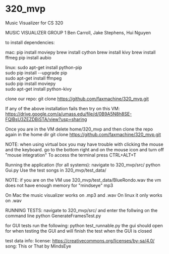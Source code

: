 # 320_mvp
Music Visualizer for CS 320

MUSIC VISUALIZER GROUP 1
Ben Carroll, Jake Stephens, Hui Nguyen

to install dependencies:

mac:
pip install moviepy
brew install cython
brew install kivy
brew install ffmeg
pip install aubio

linux:
sudo apt-get install python-pip   
sudo pip install --upgrade pip     
sudo apt-get install ffmpeg         
sudo pip install moviepy            
sudo apt-get install python-kivy

clone our repo:
git clone https://github.com/faxmachine/320_mvp.git

If any of the above installation fails then try on this VM:
https://drive.google.com/a/umass.edu/file/d/0B9A5N8h8SE-FQlBsU3ZEZDBiSTA/view?usp=sharing

Once you are in the VM delete home/320_mvp and then clone the repo again in the home dir
git clone https://github.com/faxmachine/320_mvp.git

NOTE: when using virtual box you may have trouble with clicking the mouse and the keyboard.
go to the bottom right and on the mouse icon and turn off "mouse integration"
To access the terminal press CTRL+ALT+T

Running the application (for all systems):
navigate to 320_mvp/src/
python Gui.py
Use the test songs in 320_mvp/test_data/

NOTE: if you are on the VM use 320_mvp/test_data/BlueRondo.wav the vm does not have enough memory
for "mindseye" mp3

On Mac the music visualizer works on .mp3 and .wav
On linux it only works on .wav

RUNNING TESTS:
navigate to 320_mvp/src/ and enter the follwing on the command line
python GenerateFramesTest.py

for GUI tests run the following:
python test_runnable.py
the gui should open for when testing the GUI and will finish the test when the GUI is closed


test data info:
license: https://creativecommons.org/licenses/by-sa/4.0/
song: This or That by MindsEye

